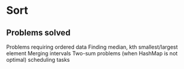 # Sort

## Problems solved

Problems requiring ordered data
Finding median, kth smallest/largest element
Merging intervals
Two-sum problems (when HashMap is not optimal)
scheduling tasks
